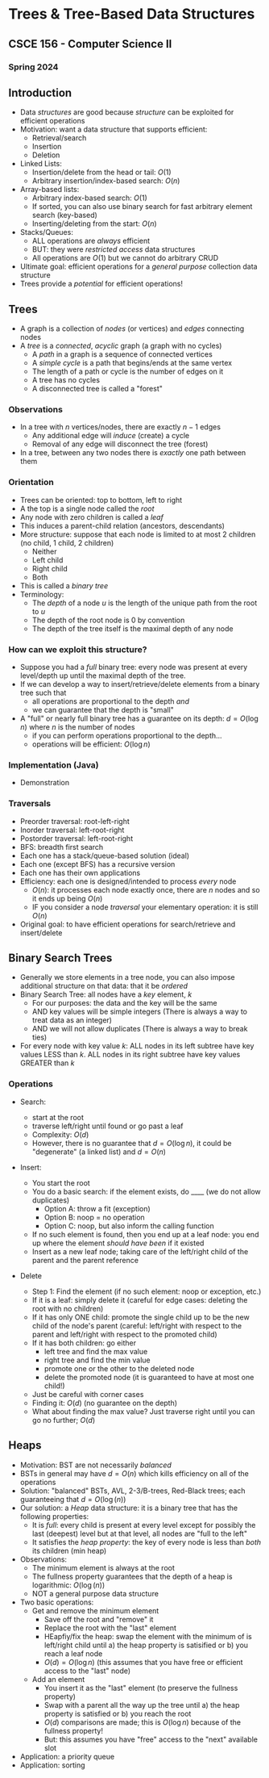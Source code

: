 
# Trees & Tree-Based Data Structures
## CSCE 156 - Computer Science II
### Spring 2024

## Introduction

* Data *structures* are good because *structure* can be exploited for efficient operations
* Motivation: want a data structure that supports efficient:
  * Retrieval/search
  * Insertion
  * Deletion
* Linked Lists:
  * Insertion/delete from the head or tail: $O(1)$
  * Arbitrary insertion/index-based search: $O(n)$
* Array-based lists:
  * Arbitrary index-based search: $O(1)$
  * If sorted, you can also use binary search for fast arbitrary element search (key-based)
  * Inserting/deleting from the start: $O(n)$
* Stacks/Queues:
  * ALL operations are *always* efficient
  * BUT: they were *restricted access* data structures
  * All operations are $O(1)$ but we cannot do arbitrary CRUD
* Ultimate goal: efficient operations for a *general purpose* collection data structure
* Trees provide a *potential* for efficient operations!

## Trees

* A graph is a collection of *nodes* (or vertices) and *edges* connecting nodes
* A *tree* is a *connected*, *acyclic* graph (a graph with no cycles)
  * A *path* in a graph is a sequence of connected vertices
  * A *simple cycle* is a path that begins/ends at the same vertex
  * The length of a path or cycle is the number of edges on it
  * A tree has no cycles
  * A disconnected tree is called a "forest"

### Observations

* In a tree with $n$ vertices/nodes, there are exactly $n-1$ edges
  * Any additional edge will *induce* (create) a cycle
  * Removal of any edge will disconnect the tree (forest)
* In a tree, between any two nodes there is *exactly* one path between them

### Orientation

* Trees can be oriented: top to bottom, left to right
* A the top is a single node called the *root*
* Any node with zero children is called a *leaf*
* This induces a parent-child relation (ancestors, descendants)
* More structure: suppose that each node is limited to at most 2 children (no child, 1 child, 2 children)
  * Neither
  * Left child
  * Right child
  * Both
* This is called a *binary tree*
* Terminology:
  * The *depth* of a node $u$ is the length of the unique path from the root to $u$
  * The depth of the root node is $0$ by convention
  * The depth of the tree itself is the maximal depth of any node

### How can we exploit this structure?

* Suppose you had a *full* binary tree: every node was present at every level/depth up until the maximal depth of the tree.
* If we can develop a way to insert/retrieve/delete elements from a binary tree such that
  * all operations are proportional to the depth *and*
  * we can guarantee that the depth is "small"
* A "full" or nearly full binary tree has a guarantee on its depth: $d = O(\log{n})$ where $n$ is the number of nodes
  * if you can perform operations proportional to the depth...
  * operations will be efficient: $O(\log{n})$

### Implementation (Java)

* Demonstration

### Traversals

* Preorder traversal: root-left-right
* Inorder traversal: left-root-right
* Postorder traversal: left-root-right
* BFS: breadth first search
* Each one has a stack/queue-based solution (ideal)
* Each one (except BFS) has a recursive version
* Each one has their own applications
* Efficiency: each one is designed/intended to process *every* node
  * $O(n)$: it processes each node exactly once, there are $n$ nodes and so it ends up being $O(n)$
  * IF you consider a node *traversal* your elementary operation: it is still $O(n)$
* Original goal: to have efficient operations for search/retrieve and insert/delete

## Binary Search Trees

* Generally we store elements in a tree node, you can also impose additional structure on that data: that it be *ordered*
* Binary Search Tree: all nodes have a *key* element, $k$
  * For our purposes: the data and the key will be the same
  * AND key values will be simple integers (There is always a way to treat data as an integer)
  * AND we will not allow duplicates (There is always a way to break ties)
* For every node with key value $k$: ALL nodes in its left subtree have key values LESS than $k$.  ALL nodes in its right subtree have key values GREATER than $k$

### Operations

* Search:
  * start at the root
  * traverse left/right until found or go past a leaf
  * Complexity: $O(d)$
  * However, there is no guarantee that $d = O(\log{n})$, it could be "degenerate" (a linked list) and $d = O(n)$

* Insert:
  * You start the root
  * You do a basic search: if the element exists, do ____ (we do not allow duplicates)
    * Option A: throw a fit (exception)
    * Option B: noop = no operation
    * Option C: noop, but also inform the calling function
  * If no such element is found, then you end up at a leaf node: you end up where the element *should have been* if it existed
  * Insert as a new leaf node; taking care of the left/right child of the parent and the parent reference

* Delete
  * Step 1: Find the element (if no such element: noop or exception, etc.)
  * If it is a leaf: simply delete it (careful for edge cases: deleting the root with no children)
  * If it has only ONE child: promote the single child up to be the new child of the node's parent (careful: left/right with respect to the parent and left/right with respect to the promoted child)
  * If it has both children: go either
    * left tree and find the max value
    * right tree and find the min value
    * promote one or the other to the deleted node
    * delete the promoted node (it is guaranteed to have at most one child!)
  * Just be careful with corner cases
  * Finding it: $O(d)$ (no guarantee on the depth)
  * What about finding the max value? Just traverse right until you can go no further; $O(d)$

## Heaps

* Motivation: BST are not necessarily *balanced*
* BSTs in general may have $d = O(n)$ which kills efficiency on all of the operations
* Solution: "balanced" BSTs, AVL, 2-3/B-trees, Red-Black trees; each guaranteeing that $d = O(\log(n))$
* Our solution: a *Heap* data structure: it is a binary tree that has the following properties:
  * It is *full*: every child is present at every level except for possibly the last (deepest) level but at that level, all nodes are "full to the left"
  * It satisfies the *heap property*: the key of every node is less than *both* its children (min heap)
* Observations:
  * The minimum element is always at the root
  * The fullness property guarantees that the depth of a heap is logarithmic: $O(\log{(n)})$
  * NOT a general purpose data structure
* Two basic operations:
  * Get and remove the minimum element
    * Save off the root and "remove" it
    * Replace the root with the "last" element
    * HEapfiy/fix the heap: swap the element with the minimum of is left/right child until a) the heap property is satisified or b) you reach a leaf node
    * $O(d) = O(\log{n})$ (this assumes that you have free or efficient access to the "last" node)
  * Add an element
    * You insert it as the "last" element (to preserve the fullness property)
    * Swap with a parent all the way up the tree until a) the heap property is satisfied or b) you reach the root
    * $O(d)$ comparisons are made; this is $O(\log{n})$ because of the fullness property!
    * But: this assumes you have "free" access to the "next" available slot
* Application: a priority queue
* Application: sorting

```text













```
